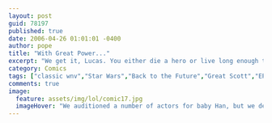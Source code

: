 ```yaml
---
layout: post
guid: 78197
published: true
date: 2006-04-26 01:01:01 -0400
author: pope
title: "With Great Power..."
excerpt: "We get it, Lucas. You either die a hero or live long enough to see yourself become the villain. But a fucking wealthy villain, that\'s for sure."
category: Comics
tags: ["classic wnv","Star Wars","Back to the Future","Great Scott","EPISODE VII: REVENGE OF THE LUCAS"]
comments: true 
image:
  feature: assets/img/lol/comic17.jpg
  imageHover: "We auditioned a number of actors for baby Han, but we decided to go with a CGI model so he can perform better in his lightsaber fight scenes."
---
```


